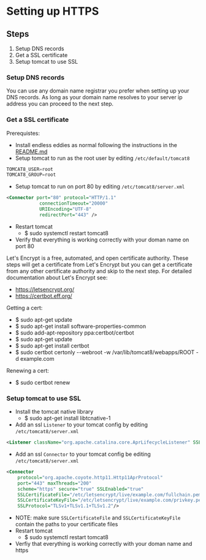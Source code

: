 # Setting up HTTPS

## Steps
1. Setup DNS records
1. Get a SSL certificate
1. Setup tomcat to use SSL

### Setup DNS records
You can use any domain name registrar you prefer when setting up your DNS records. As long as your domain name resolves to your server ip address you can proceed to the next step.

### Get a SSL certificate
Prerequistes:
- Install endless eddies as normal following the instructions in the [README.md](https://github.com/MichaelMorrisMM/endless-eddies#installation-and-deployment-non-developers)
- Setup tomcat to run as the root user by editing `/etc/default/tomcat8`
```s
TOMCAT8_USER=root
TOMCAT8_GROUP=root
```
- Setup tomcat to run on port 80 by editing `/etc/tomcat8/server.xml`
```xml
<Connector port="80" protocol="HTTP/1.1"
            connectionTimeout="20000"
            URIEncoding="UTF-8"
            redirectPort="443" />
```
- Restart tomcat
  - $ sudo systemctl restart tomcat8
- Verify that everything is working correctly with your doman name on port 80

Let's Encrypt is a free, automated, and open certificate authority. These steps will get a certificate from Let's Encrypt but you can get a certificate from any other certificate authority and skip to the next step. For detailed documentation about Let's Encrypt see:
- https://letsencrypt.org/
- https://certbot.eff.org/

Getting a cert:
- $ sudo apt-get update
- $ sudo apt-get install software-properties-common
- $ sudo add-apt-repository ppa:certbot/certbot
- $ sudo apt-get update
- $ sudo apt-get install certbot
- $ sudo certbot certonly --webroot -w /var/lib/tomcat8/webapps/ROOT -d example.com

Renewing a cert:
- $ sudo certbot renew

### Setup tomcat to use SSL
- Install the tomcat native library
  - $ sudo apt-get install libtcnative-1
- Add an ssl `Listener` to your tomcat config by editing `/etc/tomcat8/server.xml`
```xml
<Listener className="org.apache.catalina.core.AprLifecycleListener" SSLEngine="on" />
 ```
- Add an ssl `Connector` to your tomcat config be editing `/etc/tomcat8/server.xml`
```xml
<Connector
    protocol="org.apache.coyote.http11.Http11AprProtocol"
    port="443" maxThreads="200"
    scheme="https" secure="true" SSLEnabled="true"
    SSLCertificateFile="/etc/letsencrypt/live/example.com/fullchain.pem"
    SSLCertificateKeyFile="/etc/letsencrypt/live/example.com/privkey.pem"
    SSLProtocol="TLSv1+TLSv1.1+TLSv1.2"/>
```
  - NOTE: make sure `SSLCertificateFile` and `SSLCertificateKeyFile` contain the paths to your certificate files
- Restart tomcat
  - $ sudo systemctl restart tomcat8 
- Verfiy that everything is working correctly with your doman name and https